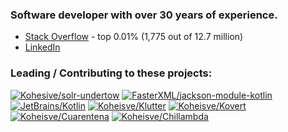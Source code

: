 ### Software developer with over 30 years of experience.

* [Stack Overflow](https://stackoverflow.com/users/3679676/jayson-minard) - top 0.01% (1,775 out of 12.7 million)
* [LinkedIn](https://www.linkedin.com/in/jaysonminard/)

### Leading / Contributing to these projects:

[![Kohesive/solr-undertow](https://github-readme-stats.vercel.app/api/pin/?username=kohesive&repo=solr-undertow)](https://github.com/kohesive/solr-undertow) [![FasterXML/jackson-module-kotlin](https://github-readme-stats.vercel.app/api/pin/?username=FasterXML&repo=jackson-module-kotlin)](https://github.com/FasterXML/jackson-module-kotlin) [![JetBrains/Kotlin](https://github-readme-stats.vercel.app/api/pin/?username=jetbrains&repo=kotlin)](https://github.com/jetbrains/kotlin) [![Koheisve/Klutter](https://github-readme-stats.vercel.app/api/pin/?username=kohesive&repo=klutter)](https://github.com/kohesive/klutter) [![Koheisve/Kovert](https://github-readme-stats.vercel.app/api/pin/?username=kohesive&repo=kovert)](https://github.com/kohesive/kovert) [![Koheisve/Cuarentena](https://github-readme-stats.vercel.app/api/pin/?username=kohesive&repo=cuarentena)](https://github.com/kohesive/cuarentena) [![Koheisve/Chillambda](https://github-readme-stats.vercel.app/api/pin/?username=kohesive&repo=chillambda)](https://github.com/kohesive/chillambda)


<!--
**apatrida/apatrida** is a ✨ _special_ ✨ repository because its `README.md` (this file) appears on your GitHub profile.

Here are some ideas to get you started:

- 🔭 I’m currently working on ...
- 🌱 I’m currently learning ...
- 👯 I’m looking to collaborate on ...
- 🤔 I’m looking for help with ...
- 💬 Ask me about ...
- 📫 How to reach me: ...
- 😄 Pronouns: ...
- ⚡ Fun fact: ...
-->
